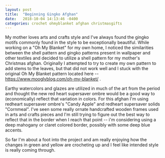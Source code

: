 ```yaml
---
layout: post
title:  "Beginning Gingko Afghan"
date:   2018-10-04 14:13:46 -0400
categories: crochet ohmyblanket afghan christmasgifts
---
```


My mother loves arts and crafts style and I've always found the gingko motifs commonly found in the style to be exceptionally beautiful. While working on a "Oh My Blanket" for my own home, I noticed the similarities between the shell pattern and gingko patterns present in wallpaper and other textiles and decided to utilize a shell pattern for my mother's Christmas afghan. Originally I attempted to try to create my own pattern to add stems to the leaves, but that did not work well and I stuck with the original Oh My Blanket pattern located here -- https://www.mooglyblog.com/oh-my-blanket/ .

Earthy watercolors and glazes are utilized in much of the art from the period and thought the new red heart supersaver ombre would be a good way to (economically) reflect that variation in colors. For this afghan I'm using redheart supersaver ombre's "Candy Apple" and redheart supersaver solids "Cornmeal". I've seen some really ornate handcrafted wooden frames used in arts and crafts pieces and I'm still trying to figure out the best way to reflect that in the border when I reach that point -- i'm considering using a deep mahogany or claret colored border, possibly with some deep blue accents.

So far I'm about a foot into the project and am really enjoying how the changes in green and yellow are crocheting up and I feel like intended style is really coming through.
